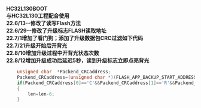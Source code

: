 **HC32L130BOOT**  
**与HC32L130工程配合使用**  
**22.6/13--修改了读写Flash方法**  
**22.6/29--修改了升级标志FLASH读取地址**  
**22.7/1增加了看门狗；添加了升级数据包CRC过滤如下代码**  
**22.7/21升级开始后开背光**  
**22.8/10增加升级过程中开背光状态次数**  
**22.8/12增加升级成功后延迟5秒，读到升级标志立即点亮背光**    
```c
	unsigned char  *Packend_CRCaddress;
	Packend_CRCaddress=(unsigned char *)(FLASH_APP_BACKUP_START_ADDRESS+len-6);
	if(Packend_CRCaddress[0]=='C'&&Packend_CRCaddress[1]=='R'&&Packend_CRCaddress[2]=='C'&&Packend_CRCaddress[3]==0x10)
	{
		len=len-6;
	}
```


